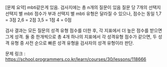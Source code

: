 [문제 요약]
mbti같은게 있음.
검사지에는 총 n개의 질문이 있음
질문 당 7개의 선택지
선택지 별 mbti 점수가 부과
선택지 별 mbti 유형은 달라질 수 있으나, 점수는 동일
1,7 = 3점
2,6 = 2점
3,5 = 1점
4 = 0점

검사 결과는 모든 질문의 성격 유형 점수를 더한 후, 각 지표에서 더 높은 점수를 받으면 그게 성격.
둘 중 한개씩으로 총 4개
하나의 지표에서 각 성격유형 점수가 같으면, 두 성격 유형 중 사전 순으로 빠른 성격 유형을 검사자의 성격 유형이라 판단.

문제 링크 : https://school.programmers.co.kr/learn/courses/30/lessons/118666
